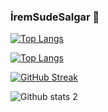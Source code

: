 ### İremSudeSalgar 👋

[![Top Langs](https://github-readme-stats.vercel.app/api/top-langs/?username=iremsalgar&langs_count=8&show_icons=true&theme=radical)](https://github.com/anuraghazra/github-readme-stats)

[![Top Langs](https://github-readme-stats.vercel.app/api/top-langs/?username=iremsalgar&layout=compact)](https://github.com/anuraghazra/github-readme-stats)

[![GitHub Streak](https://streak-stats.demolab.com?user=iremsalgar&theme=android-dark&locale=tr)](https://git.io/streak-stats)

![Github stats 2](https://github-readme-stats.vercel.app/api?username=iremsalgar&show_icons=true&theme=radical)
